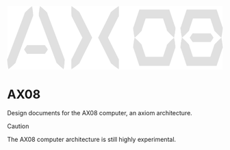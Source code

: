 ![image](images/AX08_dark.svg)

# AX08
Design documents for the AX08 computer, an axiom architecture.

> [!CAUTION]
> The AX08 computer architecture is still highly experimental.
